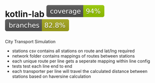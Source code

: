# kotlin-lab ![Coverage](.github/badges/coverage.svg) ![Branches](.github/badges/branches.svg)
City Transport Simulation

- stations csv contains all stations on route and lat/lng required
- network folder contains mappings of routes between stations
- each unique route per line gets a seperate mapping within line config
- tests test each line end to end
- each transporter per line will travel the calculated distance between stations based on haversine calculation
